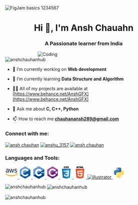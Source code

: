 
<img width="2143" alt="FigJam basics 1234567" src="https://github.com/Anshchauhanhub/Anshchauhanhub/assets/146896630/8ffc4861-f688-4ead-9cd9-12d630d097ae">

<h1 align="center">Hi 👋, I'm Ansh Chauahn</h1>
<h3 align="center">A Passionate learner from India</h3>
 <img align="right" alt="Coding" width="400" src="https://media1.giphy.com/media/RbDKaczqWovIugyJmW/giphy.gif"

<p align="left"> <img src="https://komarev.com/ghpvc/?username=anshchauhanhub&label=Profile%20views&color=0e75b6&style=flat" alt="anshchauhanhub" /> </p>



- 🔭 I’m currently working on **Web development**

- 🌱 I’m currently learning **Data Structure and Algorithm**

- 👨‍💻 All of my projects are available at [https://www.behance.net/AnshGFX](https://www.behance.net/AnshGFX)

- 💬 Ask me about **C, C++, Python**

- 📫 How to reach me **chauhanansh289@gmail.com**


<h3 align="left">Connect with me:</h3>
<p align="left">
<a href="https://linkedin.com/in/ansh chauhan" target="blank"><img align="center" src="https://raw.githubusercontent.com/rahuldkjain/github-profile-readme-generator/master/src/images/icons/Social/linked-in-alt.svg" alt="ansh chauhan" height="30" width="40" /></a>
<a href="https://instagram.com/anshu_3157" target="blank"><img align="center" src="https://raw.githubusercontent.com/rahuldkjain/github-profile-readme-generator/master/src/images/icons/Social/instagram.svg" alt="anshu_3157" height="30" width="40" /></a>
<a href="https://www.behance.net/ansh chauhan" target="blank"><img align="center" src="https://raw.githubusercontent.com/rahuldkjain/github-profile-readme-generator/master/src/images/icons/Social/behance.svg" alt="ansh chauhan" height="30" width="40" /></a>
</p>

<h3 align="left">Languages and Tools:</h3>
<p align="left"> <a href="https://aws.amazon.com" target="_blank" rel="noreferrer"> <img src="https://raw.githubusercontent.com/devicons/devicon/master/icons/amazonwebservices/amazonwebservices-original-wordmark.svg" alt="aws" width="40" height="40"/> </a> <a href="https://www.cprogramming.com/" target="_blank" rel="noreferrer"> <img src="https://raw.githubusercontent.com/devicons/devicon/master/icons/c/c-original.svg" alt="c" width="40" height="40"/> </a> <a href="https://www.w3schools.com/cpp/" target="_blank" rel="noreferrer"> <img src="https://raw.githubusercontent.com/devicons/devicon/master/icons/cplusplus/cplusplus-original.svg" alt="cplusplus" width="40" height="40"/> </a> <a href="https://www.w3schools.com/cs/" target="_blank" rel="noreferrer"> <img src="https://raw.githubusercontent.com/devicons/devicon/master/icons/csharp/csharp-original.svg" alt="csharp" width="40" height="40"/> </a> <a href="https://www.w3schools.com/css/" target="_blank" rel="noreferrer"> <img src="https://raw.githubusercontent.com/devicons/devicon/master/icons/css3/css3-original-wordmark.svg" alt="css3" width="40" height="40"/> </a> <a href="https://www.w3.org/html/" target="_blank" rel="noreferrer"> <img src="https://raw.githubusercontent.com/devicons/devicon/master/icons/html5/html5-original-wordmark.svg" alt="html5" width="40" height="40"/> </a> <a href="https://www.adobe.com/in/products/illustrator.html" target="_blank" rel="noreferrer"> <img src="https://www.vectorlogo.zone/logos/adobe_illustrator/adobe_illustrator-icon.svg" alt="illustrator" width="40" height="40"/> </a> <a href="https://www.python.org" target="_blank" rel="noreferrer"> <img src="https://raw.githubusercontent.com/devicons/devicon/master/icons/python/python-original.svg" alt="python" width="40" height="40"/> </a> </p>

<p><img align="left" src="https://github-readme-stats.vercel.app/api/top-langs?username=anshchauhanhub&show_icons=true&locale=en&layout=compact" alt="anshchauhanhub" /></p>

<p>&nbsp;<img align="center" src="https://github-readme-stats.vercel.app/api?username=anshchauhanhub&show_icons=true&locale=en" alt="anshchauhanhub" /></p>

<p><img align="center" src="https://github-readme-streak-stats.herokuapp.com/?user=anshchauhanhub&" alt="anshchauhanhub" /></p>
